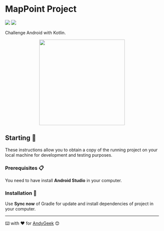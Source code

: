 # MapPoint Project

![](https://img.shields.io/badge/Made%20with-Android%20Studio-brightgreen) ![](https://img.shields.io/badge/Made%20with-Kotlin-orange)

Challenge Android with Kotlin.

<div align="center"><img src="https://imgur.com/qguTKeo.gif" width="280" align="middle"/></div>

## Starting 🚀

These instructions allow you to obtain a copy of the running project on your local machine for development and testing purposes.

### Prerequisites 📋

You need to have install **Android Studio** in your computer.

### Installation 🔧

Use **Sync now** of Gradle for update and install dependencies of project in your computer.

------

⌨️ with ❤️ for [AndyGeek](https://github.com/andygeek) 😊
